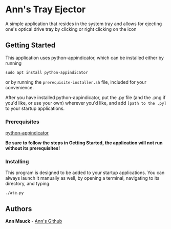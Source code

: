 # Ann's Tray Ejector

A simple application that resides in the system tray and allows for ejecting one's optical drive tray by clicking or right clicking on the icon


## Getting Started

This application uses python-appindicator, which can be installed either by running
```
sudo apt install python-appindicator
```
or by running the `prerequisite-installer.sh` file, included for your convenience.

After you have installed python-appindicator, put the .py file (and the .png if you'd like, or use your own) wherever you'd like, and add `[path to the .py]` to your startup applications.

### Prerequisites

[python-appindicator](https://packages.debian.org/sid/python-appindicator)

**Be sure to follow the steps in Getting Started, the application will not run without its prerequisites!**

### Installing

This program is designed to be added to your startup applications. You can always launch it manually as well, by opening a terminal, navigating to its directory, and typing:

```
./ate.py
````

## Authors

**Ann Mauck** - [Ann's Github](https://github.com/annmauck)


